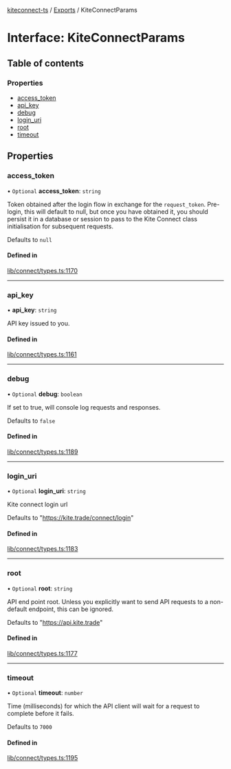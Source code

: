 [kiteconnect-ts](../README.md) / [Exports](../modules.md) / KiteConnectParams

# Interface: KiteConnectParams

## Table of contents

### Properties

- [access\_token](KiteConnectParams.md#access_token)
- [api\_key](KiteConnectParams.md#api_key)
- [debug](KiteConnectParams.md#debug)
- [login\_uri](KiteConnectParams.md#login_uri)
- [root](KiteConnectParams.md#root)
- [timeout](KiteConnectParams.md#timeout)

## Properties

### access\_token

• `Optional` **access\_token**: `string`

Token obtained after the login flow in exchange for the `request_token`.
Pre-login, this will default to null, but once you have obtained it, you
should persist it in a database or session to pass to the Kite Connect
class initialisation for subsequent requests.

Defaults to `null`

#### Defined in

[lib/connect/types.ts:1170](https://github.com/anurag-roy/kiteconnect-ts/blob/327f526/lib/connect/types.ts#L1170)

___

### api\_key

• **api\_key**: `string`

API key issued to you.

#### Defined in

[lib/connect/types.ts:1161](https://github.com/anurag-roy/kiteconnect-ts/blob/327f526/lib/connect/types.ts#L1161)

___

### debug

• `Optional` **debug**: `boolean`

If set to true, will console log requests and responses.

Defaults to `false`

#### Defined in

[lib/connect/types.ts:1189](https://github.com/anurag-roy/kiteconnect-ts/blob/327f526/lib/connect/types.ts#L1189)

___

### login\_uri

• `Optional` **login\_uri**: `string`

Kite connect login url

Defaults to "https://kite.trade/connect/login"

#### Defined in

[lib/connect/types.ts:1183](https://github.com/anurag-roy/kiteconnect-ts/blob/327f526/lib/connect/types.ts#L1183)

___

### root

• `Optional` **root**: `string`

API end point root. Unless you explicitly want to send API requests to a
non-default endpoint, this can be ignored.

Defaults to "https://api.kite.trade"

#### Defined in

[lib/connect/types.ts:1177](https://github.com/anurag-roy/kiteconnect-ts/blob/327f526/lib/connect/types.ts#L1177)

___

### timeout

• `Optional` **timeout**: `number`

Time (milliseconds) for which the API client will wait for a request to complete before it fails.

Defaults to `7000`

#### Defined in

[lib/connect/types.ts:1195](https://github.com/anurag-roy/kiteconnect-ts/blob/327f526/lib/connect/types.ts#L1195)

